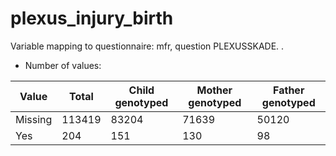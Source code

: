# plexus_injury_birth
Variable mapping to questionnaire: mfr, question PLEXUSSKADE.
.
- Number of values:

| Value | Total | Child genotyped | Mother genotyped | Father genotyped |
| ----- | ----- | --------------- | ---------------- | ---------------- |
| Missing | 113419 | 83204 | 71639 | 50120 |
| Yes | 204 | 151 | 130 |98 |



